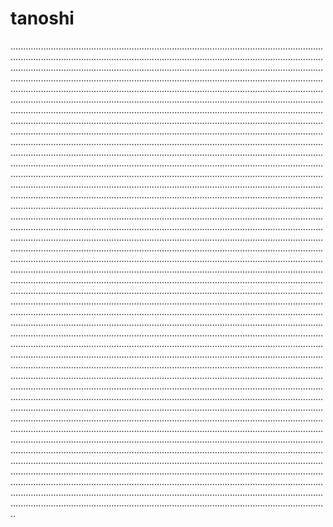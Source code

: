 # tanoshi
..................................................................................................................................................................................................................................................................................................................................................................................................................................................................................................................................................................................................................................................................................................................................................................................................................................................................................................................................................................................................................................................................................................................................................................................................................................................................................................................................................................................................................................................................................................................................................................................................................................................................................................................................................................................................................................................................................................................................................................................................................................................................................................................................................................................................................................................................................................................................................................................................................................................................................................................................................................................................................................................................................................................................................................................................................................................................................................................................................................................................................................................................................................................................................................................................................................................................................................................................................................................................................................................................................................................................................................................................................................................................................................................................................................................................................................................................................................................................................................................................................................................................................................................................................................................................................................................................................................................................................................................................................................................................................................................................................................................................................................................................................................................................................................................................................................................................................................................................................................................................................................................................................................................................................................................................................................................................................................................................................................................................................................................................................................................................................................................................................................................................................